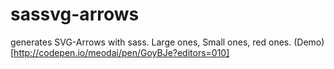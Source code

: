 # sassvg-arrows
generates SVG-Arrows with sass. Large ones, Small ones, red ones. (Demo)[http://codepen.io/meodai/pen/GoyBJe?editors=010]
